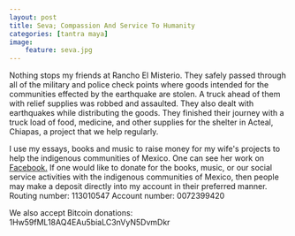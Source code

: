 ```yaml
---
layout: post
title: Seva; Compassion And Service To Humanity
categories: [tantra maya] 
image:
    feature: seva.jpg
---
```

Nothing stops my friends at Rancho El Misterio.  They safely passed through all of the military and police check points where goods intended for the communities effected by the earthquake are stolen.  A truck ahead of them with relief supplies was robbed and assaulted. They also dealt with earthquakes while distributing the goods.  They finished their journey with a truck load of food, medicine, and other supplies for the shelter in Acteal, Chiapas, a project that we help regularly.  

I use my essays, books and music to raise money for my wife's projects to help the indigenous communities of Mexico. One can see her work on <a href="facebook.com/clinica.misterio"> Facebook.</a>  If one would like to donate for the books, music, or our social service activities with the indigenous communities of Mexico, then  people may make a deposit directly into my account in their preferred manner.  Routing number: 113010547   Account number: 0072399420

We also accept Bitcoin donations: 1Hw59fML18AQ4EAu5biaLC3nVyN5DvmDkr


